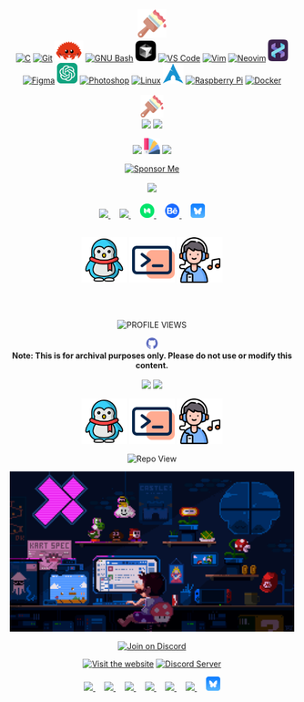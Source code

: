 <div align="center">
<img src='https://github.com/harilvfs/assets/blob/main/themes/themes.png' width="50">
</div>

<div align="center">
<a href="https://docs.microsoft.com/en-us/cpp/?view=msvc-170" target="_blank" rel="noreferrer"><img src="https://raw.githubusercontent.com/danielcranney/readme-generator/main/public/icons/skills/c-colored.svg" width="36" height="36" alt="C" /></a> <a href="https://git-scm.com/" target="_blank" rel="noreferrer"><img src="https://raw.githubusercontent.com/danielcranney/readme-generator/main/public/icons/skills/git-colored.svg" width="36" height="35" alt="Git" /></a> <a href="https://www.rust-lang.org/" target="_blank" rel="noreferrer"><img src="https://github.com/harilvfs/assets/blob/main/harilvfs/rust.png" width="50" height="36" alt="Rust" /></a> <a href="https://www.gnu.org/software/bash/" target="_blank" rel="noreferrer"><img src="https://raw.githubusercontent.com/danielcranney/readme-generator/main/public/icons/skills/gnubash-colored.svg" width="36" height="36" alt="GNU Bash" /></a> <a href="https://www.cursor.com/" target="_blank" rel="noreferrer"><img src="https://raw.githubusercontent.com/harilvfs/assets/refs/heads/main/harilvfs/cursor.svg" width="36" height="36" alt="cursor" /></a> <a href="https://code.visualstudio.com/" target="_blank" rel="noreferrer"><img src="https://raw.githubusercontent.com/danielcranney/readme-generator/main/public/icons/skills/visualstudiocode-colored.svg" width="36" height="36" alt="VS Code" /></a> <a href="https://www.vim.org/" target="_blank" rel="noreferrer"><img src="https://raw.githubusercontent.com/danielcranney/readme-generator/main/public/icons/skills/vim-colored.svg" width="36" height="36" alt="Vim" /></a> <a href="https://neovim.io/" target="_blank" rel="noreferrer"><img src="https://raw.githubusercontent.com/danielcranney/readme-generator/main/public/icons/skills/neovim-colored.svg" width="36" height="36" alt="Neovim" /></a> <a href="https://helix-editor.com/" target="_blank" rel="noreferrer"><img src="https://github.com/harilvfs/assets/blob/main/harilvfs/helix.png" width="35" height="38" alt="helix" /></a> <a href="https://www.figma.com/" target="_blank" rel="noreferrer"><img src="https://raw.githubusercontent.com/danielcranney/readme-generator/main/public/icons/skills/figma-colored.svg" width="36" height="36" alt="Figma" /></a> <a href="https://openai.com/" target="_blank" rel="noreferrer"><img src="https://github.com/harilvfs/assets/blob/main/harilvfs/chatgpt.png" width="36" height="36" alt="chatgpt" /></a> <a href="https://www.adobe.com/uk/products/photoshop.html" target="_blank" rel="noreferrer"><img src="https://raw.githubusercontent.com/danielcranney/readme-generator/main/public/icons/skills/photoshop-colored.svg" width="36" height="36" alt="Photoshop" /></a> <a href="https://www.linux.org" target="_blank" rel="noreferrer"><img src="https://raw.githubusercontent.com/danielcranney/readme-generator/main/public/icons/skills/linux-colored.svg" width="36" height="36" alt="Linux" /></a> <a href="https://archlinux.org/" target="_blank" rel="noreferrer"><img src="https://github.com/harilvfs/assets/blob/main/harilvfs/archx.png" width="36" height="35" alt="archlinux" /></a> <a href="https://www.raspberrypi.org/" target="_blank" rel="noreferrer"><img src="https://raw.githubusercontent.com/danielcranney/readme-generator/main/public/icons/skills/raspberrypi-colored.svg" width="36" height="36" alt="Raspberry Pi" /></a> <a href="https://www.docker.com/" target="_blank" rel="noreferrer"><img src="https://raw.githubusercontent.com/danielcranney/readme-generator/main/public/icons/skills/docker-colored.svg" width="36" height="36" alt="Docker" /></a>
</div>
<br>

<div align="center">
<img src="https://github.com/harilvfs/assets/blob/main/themes/themes.png" width="40">
<br>

</div>

<div align="center">
  <img src="https://img.shields.io/badge/OS-Linux-FF6961?style=for-the-badge&logo=linux&logoColor=yellow&labelColor=gray" />
  <img src="https://img.shields.io/badge/Distro-Arch-00CED1?style=for-the-badge&logo=arch-linux&logoColor=blue&labelColor=gray" />
  
  <img src="https://img.shields.io/badge/Catppuccin-blue?colorA=363a4f&colorB=b7bdf8&style=for-the-badge"> <img src="https://github.com/harilvfs/assets/blob/main/themes/color-swatch-theme.png" width="28"> <img src="https://img.shields.io/badge/Nord-blue?style=for-the-badge&colorA=4c566a&colorB=88c0d0">
</div>



<div align="center">
  <a href="https://opencollective.com/carch">
    <img src="https://img.shields.io/badge/harilvfs-SPONSOR-9f39ef?style=for-the-badge&logo=github-sponsors&labelColor=2e2e2e" alt="Sponsor Me" />
  </a>
</div>
<br>
<div align="center">
<a href="https://www.twitch.tv/aayushchalese" target="_blank" rel="noreferrer"><img
src="https://img.shields.io/twitch/status/aayushchalese?logo=twitchsx&style=for-the-badge&color=0891b2&labelColor=1c1917&label=TWITCH+STATUS" /></a>
</div>
<br>
<div align="center">
   <a href="https://discord.com/invite/8NJWstnUHd">
       <picture>
           <source height="24px" media="(prefers-color-scheme: dark)" srcset="https://user-images.githubusercontent.com/13122796/178032563-d4e084b7-244e-4358-af50-26bde6dd4996.png" />
           <img height="24px" src="https://user-images.githubusercontent.com/13122796/178032563-d4e084b7-244e-4358-af50-26bde6dd4996.png" />
       </picture>
   </a>&nbsp;&nbsp;&nbsp;
   <a href="https://t.me/harilvfs">
      <picture>
         <source height="24px" media="(prefers-color-scheme: dark)" srcset="https://user-images.githubusercontent.com/13122796/178032213-faf25ab8-0bc3-4a94-a730-b524c96df124.png" />
         <img height="24px" src="https://user-images.githubusercontent.com/13122796/178032213-faf25ab8-0bc3-4a94-a730-b524c96df124.png" />
      </picture>
   </a>&nbsp;&nbsp;&nbsp;
   <a href="https://medium.com/@aayushchalise">
      <picture>
         <source height="25px" media="(prefers-color-scheme: dark)" srcset="https://github.com/harilvfs/assets/blob/main/harilvfs/medium.png" />
         <img height="25px" src="https://github.com/harilvfs/assets/blob/main/harilvfs/medium.png" />
     </picture>
   </a>&nbsp;&nbsp;&nbsp;
   <a href="https://behance.com/aayushchalese">
      <picture>
         <source height="25px" media="(prefers-color-scheme: dark)" srcset="https://raw.githubusercontent.com/harilvfs/assets/refs/heads/main/harilvfs/behancex.svg" />
         <img height="25px" src="https://raw.githubusercontent.com/harilvfs/assets/refs/heads/main/harilvfs/behancex.svg" />
     </picture>
   </a>&nbsp;&nbsp;&nbsp;
   <a href="https://bsky.app/profile/chalisehari.com.np">
      <picture>
         <source height="25px" media="(prefers-color-scheme: dark)" srcset="https://raw.githubusercontent.com/harilvfs/assets/refs/heads/main/bluesky/Bluesky_app_icon.svg" />
         <img height="25px" src="https://raw.githubusercontent.com/harilvfs/assets/refs/heads/main/bluesky/Bluesky_app_icon.svg" />
     </picture>
   </a>
</div>
<br>
<div align="center">

<img src='https://github.com/harilvfs/assets/blob/main/harilvfs/linux.png' width="80"> <img src='https://github.com/harilvfs/assets/blob/main/harilvfs/terminsl.png' width="80"> <img src='https://github.com/harilvfs/assets/blob/main/harilvfs/listen.png' width="80"> 



<br>


<br>
<p align="center">
  <img src="https://komarev.com/ghpvc/?username=aayushx402&label=PROFILE+VIEWS&style=for-the-badge&color=blueviolet" alt="PROFILE  VIEWS">
</p>

<img src='https://github.com/harilvfs/assets/blob/main/harilvfs/noseek.png' width="20"> 

<div align="center">
<strong> Note: This is for archival purposes only. Please do not use or modify this content. </strong>
</div>
<br>
<div align="center">

<img src="https://img.shields.io/badge/Theme-Catppuccin-blue?colorA=363a4f&colorB=b7bdf8&style=for-the-badge">

<img src="https://img.shields.io/badge/Theme-Nord-blue?style=for-the-badge&colorA=4c566a&colorB=88c0d0">
  </a>

<img src='https://github.com/harilvfs/assets/blob/main/harilvfs/linux.png' width="80"> <img src='https://github.com/harilvfs/assets/blob/main/harilvfs/terminsl.png' width="80"> <img src='https://github.com/harilvfs/assets/blob/main/harilvfs/listen.png' width="80"> 
</div>

<div align="center">

![Repo View](https://komarev.com/ghpvc/?username=aayushx402&style=for-the-badge&color=blueviolet)

<img src='https://github.com/harilvfs/assets/blob/main/github-gifs/mario.gif' width="500">
  
[![Join on Discord](https://discord.com/api/guilds/757266205408100413/widget.png?style=shield)](https://discord.gg/TAaVXT95)

<a href="chalisehari.com.np"><img alt="Visit the website" height="30" src="https://cdn.jsdelivr.net/npm/@intergrav/devins-badges@3/assets/cozy/documentation/website_vector.svg"></a>
<a href="https://discord.com/invite/8NJWstnUHd"><img alt="Discord Server" height="30" src="https://cdn.jsdelivr.net/npm/@intergrav/devins-badges@3/assets/cozy/social/discord-plural_vector.svg"></a>

 <a href="https://github.com/harilvfs">
       <picture>
           <source height="24px" media="(prefers-color-scheme: dark)" srcset="https://i.ibb.co/dMMmCrW/Git-Hub-Mark.png" />
           <img height="24px" src="https://i.ibb.co/9wV3HGF/Git-Hub-Mark-Light.png" />
       </picture>
   </a>&nbsp;&nbsp;&nbsp;
   <a href="https://discord.com/invite/8NJWstnUHd">
       <picture>
           <source height="24px" media="(prefers-color-scheme: dark)" srcset="https://user-images.githubusercontent.com/13122796/178032563-d4e084b7-244e-4358-af50-26bde6dd4996.png" />
           <img height="24px" src="https://user-images.githubusercontent.com/13122796/178032563-d4e084b7-244e-4358-af50-26bde6dd4996.png" />
       </picture>
   </a>&nbsp;&nbsp;&nbsp;
   <a href="https://reddit.com/u/aayush-le">
       <picture>
           <source height="24px" media="(prefers-color-scheme: dark)" srcset="https://user-images.githubusercontent.com/13122796/178032351-9d9d5619-8ef7-470a-9eec-2744ece54553.png" />
           <img height="24px" src="https://user-images.githubusercontent.com/13122796/178032351-9d9d5619-8ef7-470a-9eec-2744ece54553.png" />
       </picture>
   </a>&nbsp;&nbsp;&nbsp;
   <a href="https://t.me/harilvfs">
      <picture>
         <source height="24px" media="(prefers-color-scheme: dark)" srcset="https://user-images.githubusercontent.com/13122796/178032213-faf25ab8-0bc3-4a94-a730-b524c96df124.png" />
         <img height="24px" src="https://user-images.githubusercontent.com/13122796/178032213-faf25ab8-0bc3-4a94-a730-b524c96df124.png" />
      </picture>
   </a>&nbsp;&nbsp;&nbsp;
   <a href="https://x.com/harilvfs">
      <picture>
         <source media="(prefers-color-scheme: dark)" srcset="https://user-images.githubusercontent.com/93124920/270180600-7c1b38bf-889b-4d68-bd5e-b9d86f91421a.png">
         <img height="24px" src="https://user-images.githubusercontent.com/93124920/270108715-d80743fa-b330-4809-b1e6-79fbdc60d09c.png" />
      </picture>
   </a>&nbsp;&nbsp;&nbsp;
   <a href="https://www.youtube.com/@aayushchalese">
      <picture>
         <source height="24px" media="(prefers-color-scheme: dark)" srcset="https://user-images.githubusercontent.com/13122796/178032714-c51c7492-0666-44ac-99c2-f003a695ab50.png" />
         <img height="24px" src="https://user-images.githubusercontent.com/13122796/178032714-c51c7492-0666-44ac-99c2-f003a695ab50.png" />
     </picture>
   </a>&nbsp;&nbsp;&nbsp;
   <a href="https://bsky.app/profile/chalisehari.com.np">
      <picture>
         <source height="25px" media="(prefers-color-scheme: dark)" srcset="https://raw.githubusercontent.com/harilvfs/assets/refs/heads/main/bluesky/Bluesky_app_icon.svg" />
         <img height="25px" src="https://raw.githubusercontent.com/harilvfs/assets/refs/heads/main/bluesky/Bluesky_app_icon.svg" />
     </picture>
   </a>
</div>

